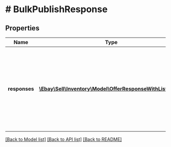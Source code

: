 # # BulkPublishResponse

## Properties

Name | Type | Description | Notes
------------ | ------------- | ------------- | -------------
**responses** | [**\Ebay\Sell\Inventory\Model\OfferResponseWithListingId[]**](OfferResponseWithListingId.md) | A node is returned under the responses container to indicate the success or failure of each offer that the seller was attempting to publish. | [optional]

[[Back to Model list]](../../README.md#models) [[Back to API list]](../../README.md#endpoints) [[Back to README]](../../README.md)
